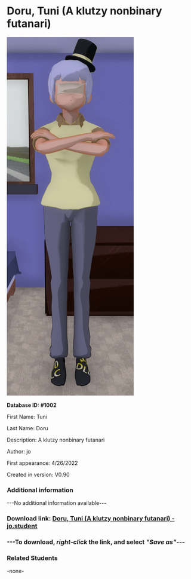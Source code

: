 # Doru, Tuni (A klutzy nonbinary futanari)

<img src="../../Files/Images/Doru, Tuni (A klutzy nonbinary futanari).png" title="Doru, Tuni (A klutzy nonbinary futanari) - jo">

**Database ID: #1002**

First Name: Tuni

Last Name: Doru

Description: A klutzy nonbinary futanari

Author: jo

First appearance: 4/26/2022

Created in version: V0.90

### Additional information

---No additional information available---

### Download link: <a href="https://raw.githubusercontent.com/Arbiter1223/Daigaku-Gurashi-Custom-Students/master/Files/Student%20Files/Doru%2C%20Tuni%20(A%20klutzy%20nonbinary%20futanari)%20-%20jo.student">Doru, Tuni (A klutzy nonbinary futanari) - jo.student</a>

### ---**To download, _right-click_ the link, and select _"Save as"_**---

### Related Students

-none-
